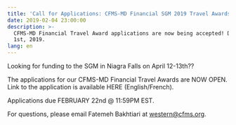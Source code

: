 ```yaml
---
title: 'Call for Applications: CFMS-MD Financial SGM 2019 Travel Awards'
date: 2019-02-04 23:00:00
description: >-
  CFMS-MD Financial Travel Award applications are now being accepted! Due March
  1st, 2019.
lang: en
---
```


Looking for funding to the SGM in Niagra Falls on April 12-13th??

The applications for our CFMS-MD Financial Travel Awards are NOW OPEN. Link to the application is available HERE (English/French). 

Applications due FEBRUARY 22nd @ 11:59PM EST.

For questions, please email Fatemeh Bakhtiari at western@cfms.org.